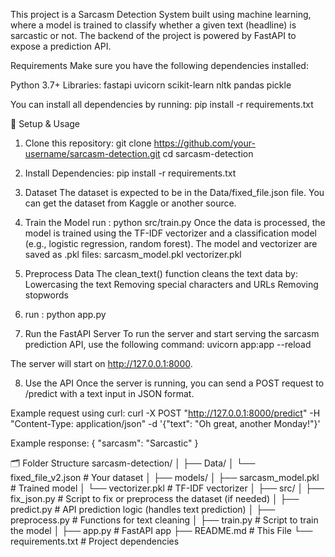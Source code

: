 This project is a Sarcasm Detection System built using machine learning, where a model is trained to classify whether a given text (headline) is sarcastic or not. The backend of the project is powered by FastAPI to expose a prediction API.

Requirements
Make sure you have the following dependencies installed:

Python 3.7+
Libraries:
fastapi
uvicorn
scikit-learn
nltk
pandas
pickle

You can install all dependencies by running:
pip install -r requirements.txt

🚀 Setup & Usage

1. Clone this repository:
git clone https://github.com/your-username/sarcasm-detection.git
cd sarcasm-detection

2. Install Dependencies:
pip install -r requirements.txt

3. Dataset
The dataset is expected to be in the Data/fixed_file.json file. You can get the dataset from Kaggle or another source.

4. Train the Model
run : python src/train.py
Once the data is processed, the model is trained using the TF-IDF vectorizer and a classification model (e.g., logistic regression, random forest). The model and vectorizer are saved as .pkl files:
sarcasm_model.pkl
vectorizer.pkl

5. Preprocess Data
The clean_text() function cleans the text data by:
Lowercasing the text
Removing special characters and URLs
Removing stopwords

6. run : python app.py

7. Run the FastAPI Server
To run the server and start serving the sarcasm prediction API, use the following command:
uvicorn app:app --reload

The server will start on http://127.0.0.1:8000.

8. Use the API
Once the server is running, you can send a POST request to /predict with a text input in JSON format.

Example request using curl:
curl -X POST "http://127.0.0.1:8000/predict" -H "Content-Type: application/json" -d '{"text": "Oh great, another Monday!"}'

Example response:
{
  "sarcasm": "Sarcastic"
}



🗂️ Folder Structure
sarcasm-detection/
│
├── Data/
│   └── fixed_file_v2.json  # Your dataset
│
├── models/
│   ├── sarcasm_model.pkl   # Trained model
│   └── vectorizer.pkl      # TF-IDF vectorizer
│
├── src/
│   ├── fix_json.py         # Script to fix or preprocess the dataset (if needed)
│   ├── predict.py          # API prediction logic (handles text prediction)
│   ├── preprocess.py       # Functions for text cleaning
│   ├── train.py            # Script to train the model
│
├── app.py                  # FastAPI app
├── README.md               # This File
└── requirements.txt        # Project dependencies

